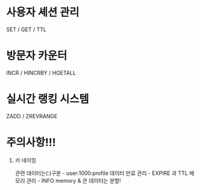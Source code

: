 # 사용자 셰션 관리

SET / GET / TTL

# 방문자 카운터

INCR / HINCRBY / HGETALL

# 실시간 랭킹 시스템

ZADD / ZREVRANGE

# 주의사항!!!

1. 키 네이밍

   관련 데이터는(:)구분 - user:1000:profile
   데이터 만료 관리 - EXPIRE 과 TTL
   메모리 관리 - INFO memory & 큰 데이터는 분할!
